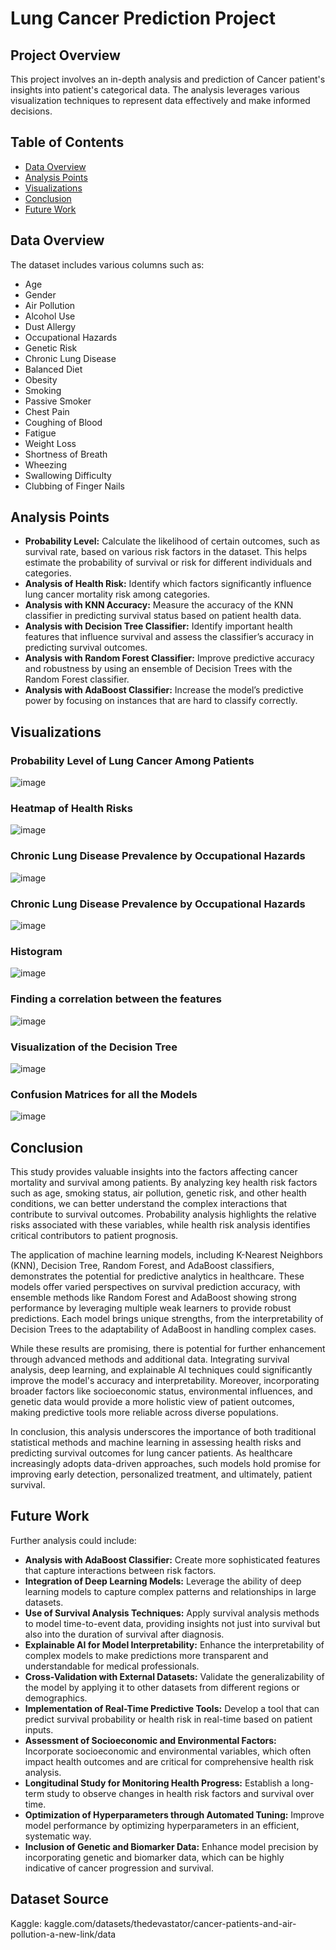 # Lung Cancer Prediction Project


## Project Overview
This project involves an in-depth analysis and prediction of Cancer patient's insights into patient's categorical data. The analysis leverages various visualization techniques to represent data effectively and make informed decisions.

## Table of Contents
- [Data Overview](#data-overview)
- [Analysis Points](#analysis-points)
- [Visualizations](#visualizations)
- [Conclusion](#conclusion)
- [Future Work](#future-work)

## Data Overview
The dataset includes various columns such as:
- Age
- Gender
- Air Pollution
- Alcohol Use
- Dust Allergy
- Occupational Hazards
- Genetic Risk
- Chronic Lung Disease
- Balanced Diet
- Obesity
- Smoking
- Passive Smoker
- Chest Pain
- Coughing of Blood
- Fatigue
- Weight Loss
- Shortness of Breath
- Wheezing
- Swallowing Difficulty
- Clubbing of Finger Nails

## Analysis Points
- **Probability Level:** Calculate the likelihood of certain outcomes, such as survival rate, based on various risk factors in the dataset. This helps estimate the probability of survival or risk for different individuals and categories.
-  **Analysis of Health Risk:** Identify which factors significantly influence lung cancer mortality risk among categories.
-  **Analysis with KNN Accuracy:** Measure the accuracy of the KNN classifier in predicting survival status based on patient health data.
-  **Analysis with Decision Tree Classifier:** Identify important health features that influence survival and assess the classifier’s accuracy in predicting survival outcomes.
-  **Analysis with Random Forest Classifier:** Improve predictive accuracy and robustness by using an ensemble of Decision Trees with the Random Forest classifier.
-  **Analysis with AdaBoost Classifier:** Increase the model’s predictive power by focusing on instances that are hard to classify correctly.

## Visualizations

### Probability Level of Lung Cancer Among Patients
![image](https://github.com/user-attachments/assets/d6e7145f-63de-4a7e-b97e-371e7d6285aa)
### Heatmap of Health Risks
![image](https://github.com/user-attachments/assets/a04f4f63-46bb-43e8-81d2-c0f6493893fd)
### Chronic Lung Disease Prevalence by Occupational Hazards
![image](https://github.com/user-attachments/assets/7a3b263c-316c-4df5-87a6-5490c134471e)
### Chronic Lung Disease Prevalence by Occupational Hazards
![image](https://github.com/user-attachments/assets/733b85cf-4147-48bb-9ee1-cc3e39af96fe)
### Histogram
![image](https://github.com/user-attachments/assets/67e7b86b-5f9e-4d6b-ba3b-4f82e71045e7)
### Finding a correlation between the features
![image](https://github.com/user-attachments/assets/24396def-79a3-432f-9f9e-d0bf61c8e406)
### Visualization of the Decision Tree
![image](https://github.com/user-attachments/assets/0c0a787e-b203-4a41-a393-aea7d0089eb6)
### Confusion Matrices for all the Models
![image](https://github.com/user-attachments/assets/ecc51fbe-9822-4faf-9ee1-49d18569e4e0)

## Conclusion
This study provides valuable insights into the factors affecting cancer mortality and survival among patients. By analyzing key health risk factors such as age, smoking status, air pollution, genetic risk, and other health conditions, we can better understand the complex interactions that contribute to survival outcomes. Probability analysis highlights the relative risks associated with these variables, while health risk analysis identifies critical contributors to patient prognosis.

The application of machine learning models, including K-Nearest Neighbors (KNN), Decision Tree, Random Forest, and AdaBoost classifiers, demonstrates the potential for predictive analytics in healthcare. These models offer varied perspectives on survival prediction accuracy, with ensemble methods like Random Forest and AdaBoost showing strong performance by leveraging multiple weak learners to provide robust predictions. Each model brings unique strengths, from the interpretability of Decision Trees to the adaptability of AdaBoost in handling complex cases.

While these results are promising, there is potential for further enhancement through advanced methods and additional data. Integrating survival analysis, deep learning, and explainable AI techniques could significantly improve the model's accuracy and interpretability. Moreover, incorporating broader factors like socioeconomic status, environmental influences, and genetic data would provide a more holistic view of patient outcomes, making predictive tools more reliable across diverse populations.

In conclusion, this analysis underscores the importance of both traditional statistical methods and machine learning in assessing health risks and predicting survival outcomes for lung cancer patients. As healthcare increasingly adopts data-driven approaches, such models hold promise for improving early detection, personalized treatment, and ultimately, patient survival.

## Future Work
Further analysis could include:
- **Analysis with AdaBoost Classifier:** Create more sophisticated features that capture interactions between risk factors.
- **Integration of Deep Learning Models:** Leverage the ability of deep learning models to capture complex patterns and relationships in large datasets.
- **Use of Survival Analysis Techniques:** Apply survival analysis methods to model time-to-event data, providing insights not just into survival but also into the duration of survival after diagnosis.
- **Explainable AI for Model Interpretability:** Enhance the interpretability of complex models to make predictions more transparent and understandable for medical professionals.
- **Cross-Validation with External Datasets:** Validate the generalizability of the model by applying it to other datasets from different regions or demographics.
- **Implementation of Real-Time Predictive Tools:** Develop a tool that can predict survival probability or health risk in real-time based on patient inputs.
- **Assessment of Socioeconomic and Environmental Factors:** Incorporate socioeconomic and environmental variables, which often impact health outcomes and are critical for comprehensive health risk analysis.
- **Longitudinal Study for Monitoring Health Progress:** Establish a long-term study to observe changes in health risk factors and survival over time.
- **Optimization of Hyperparameters through Automated Tuning:** Improve model performance by optimizing hyperparameters in an efficient, systematic way.
- **Inclusion of Genetic and Biomarker Data:** Enhance model precision by incorporating genetic and biomarker data, which can be highly indicative of cancer progression and survival.

## Dataset Source
Kaggle: kaggle.com/datasets/thedevastator/cancer-patients-and-air-pollution-a-new-link/data
